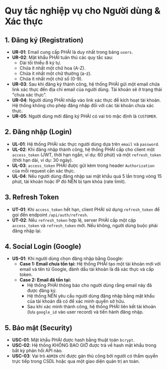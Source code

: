 # Quy tắc nghiệp vụ cho Người dùng & Xác thực

## 1. Đăng ký (Registration)

-   **UR-01**: Email cung cấp PHẢI là duy nhất trong bảng `users`.
-   **UR-02**: Mật khẩu PHẢI tuân thủ các quy tắc sau:
    -   Dài tối thiểu 8 ký tự.
    -   Chứa ít nhất một chữ hoa (A-Z).
    -   Chứa ít nhất một chữ thường (a-z).
    -   Chứa ít nhất một chữ số (0-9).
-   **UR-03**: Sau khi đăng ký thành công, hệ thống PHẢI gửi một email chứa link xác thực đến địa chỉ email của người dùng. Tài khoản sẽ ở trạng thái "chưa xác thực".
-   **UR-04**: Người dùng PHẢI nhấp vào link xác thực để kích hoạt tài khoản. Hệ thống không cho phép đăng nhập đối với các tài khoản chưa xác thực.
-   **UR-05**: Người dùng mới đăng ký PHẢI có vai trò mặc định là `CUSTOMER`.

## 2. Đăng nhập (Login)

-   **UL-01**: Hệ thống PHẢI xác thực người dùng dựa trên `email` và `password`.
-   **UL-02**: Khi đăng nhập thành công, hệ thống PHẢI cấp cho client một `access_token` (JWT, thời hạn ngắn, ví dụ: 60 phút) và một `refresh_token` (thời hạn dài, ví dụ: 30 ngày).
-   **UL-03**: `access_token` PHẢI được gửi kèm trong header `Authorization` của mỗi request cần xác thực.
-   **UL-04**: Nếu người dùng đăng nhập sai mật khẩu quá 5 lần trong vòng 15 phút, tài khoản hoặc IP đó NÊN bị tạm khóa (rate limit).

## 3. Refresh Token

-   **UT-01**: Khi `access_token` hết hạn, client PHẢI sử dụng `refresh_token` để gọi đến endpoint `/api/auth/refresh`.
-   **UT-02**: Nếu `refresh_token` hợp lệ, server PHẢI cấp một cặp `access_token` và `refresh_token` mới. Nếu không, người dùng buộc phải đăng nhập lại.

## 4. Social Login (Google)

-   **US-01**: Khi người dùng chọn đăng nhập bằng Google:
    -   **Case 1: Email chưa tồn tại:** Hệ thống PHẢI tạo một tài khoản mới với email và tên từ Google, đánh dấu tài khoản là đã xác thực và cấp token.
    -   **Case 2: Email đã tồn tại:**
        -   Hệ thống PHẢI thông báo cho người dùng rằng email này đã được đăng ký.
        -   Hệ thống NÊN yêu cầu người dùng đăng nhập bằng mật khẩu của tài khoản đã có để xác minh quyền sở hữu.
        -   Sau khi xác minh thành công, hệ thống PHẢI liên kết tài khoản (lưu `google_id` vào user record) và tiến hành đăng nhập.

## 5. Bảo mật (Security)

-   **USC-01**: Mật khẩu PHẢI được hash bằng thuật toán `bcrypt`.
-   **USC-02**: Hệ thống KHÔNG BAO GIỜ được trả về hash mật khẩu trong bất kỳ phản hồi API nào.
-   **USC-03**: Vai trò `ADMIN` chỉ được gán thủ công bởi người có thẩm quyền trực tiếp trong CSDL hoặc qua một giao diện quản trị an toàn.

